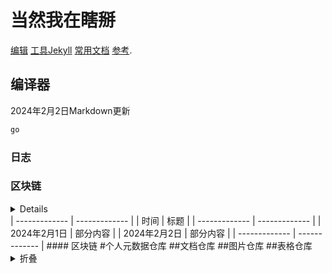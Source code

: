 # 当然我在瞎掰

 [编辑](https://github.com/weimaoer/weimaoer.github.io/edit/main/README.md)  [工具Jekyll](https://jekyllrb.com/) [常用文档](https://www.osgeo.cn/python-tutorial/webpub-makewebsite.html) [参考](https://docs.github.com/en/github/writing-on-github/getting-started-with-writing-and-formatting-on-github/basic-writing-and-formatting-syntax).
## 编译器
2024年2月2日Markdown更新
```markdown
go
```
### 日志

### 区块链
<details>折叠内容</details>
| ------------- | ------------- |
| 时间  | 标题 |
| ------------- | ------------- |
| 2024年2月1日  | 部分内容 |
| 2024年2月2日   | 部分内容  |
| ------------- | ------------- |
#### 区块链
#个人元数据仓库
##文档仓库
##图片仓库
##表格仓库
<details>
<summary>折叠</summary>

| 序号 | 语言 |
|-----:|-----------|
|     1| JavaScript|
|     2| Python    |
|     3| SQL       |
</details>

